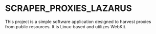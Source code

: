 # SCRAPER_PROXIES_LAZARUS
This project is a simple software application designed to harvest proxies from public resources. It is Linux-based and utilizes WebKit.
